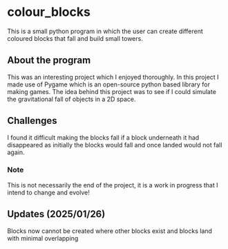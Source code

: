 # colour_blocks
This is a small python program in which the user can create different coloured blocks that fall and build small towers.

## About the program
This was an interesting project which I enjoyed thoroughly. In this project I made use of Pygame which is an open-source python based library for making games.
The idea behind this project was to see if I could simulate the gravitational fall of objects in a 2D space.

## Challenges
I found it difficult making the blocks fall if a block underneath it had disappeared as initially the blocks would fall and once landed would not fall again.

### Note
This is not necessarily the end of the project, it is a work in progress that I intend to change and evolve!


## Updates (2025/01/26)
Blocks now cannot be created where other blocks exist and blocks land with minimal overlapping
